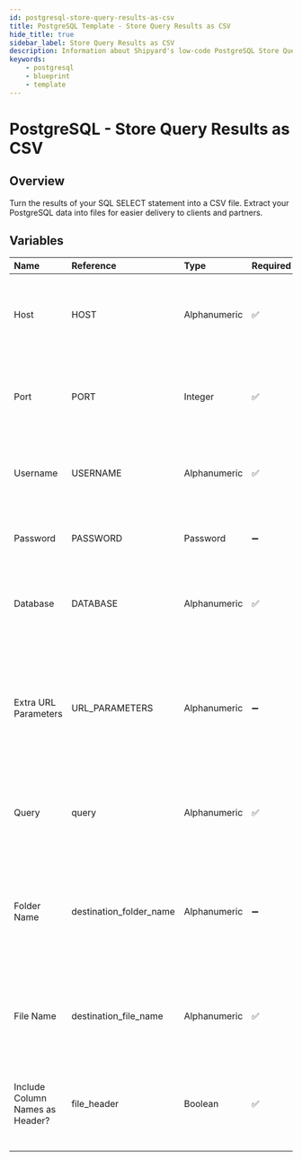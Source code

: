 ```yaml
---
id: postgresql-store-query-results-as-csv
title: PostgreSQL Template - Store Query Results as CSV
hide_title: true
sidebar_label: Store Query Results as CSV
description: Information about Shipyard's low-code PostgreSQL Store Query Results as CSV blueprint. Turn the results of your SQL SELECT statement into a CSV file. Extract your PostgreSQL data into files for easier delivery to clients and partners.
keywords:
    - postgresql
    - blueprint
    - template
---
```


# PostgreSQL - Store Query Results as CSV

## Overview

Turn the results of your SQL SELECT statement into a CSV file. Extract your PostgreSQL data into files for easier delivery to clients and partners.



## Variables

| Name | Reference | Type | Required | Default | Options | Description |
|:---|:---|:---|:---|:---|:---|:---|
| Host | HOST | Alphanumeric | :white_check_mark: |  | - | The domain or the IP address of the database you want to connect to. |
| Port | PORT | Integer | :white_check_mark: | 5432 | - | Number for the database port to connect to. Defaults to 5432. |
| Username | USERNAME | Alphanumeric | :white_check_mark: | - | - | Name of the user to connect to the database with. |
| Password | PASSWORD | Password | :heavy_minus_sign: | - | - | Password associated to the provided username. |
| Database | DATABASE | Alphanumeric | :white_check_mark: | - | - | Name of the database in PostgreSQL to connect to. |
| Extra URL Parameters | URL_PARAMETERS | Alphanumeric | :heavy_minus_sign: | - | - | Extra parameters that will be placed at the end of the connection string, after the &#34;?&#34;. Must be separated by &#34;&amp;&#34;. |
| Query | query | Alphanumeric | :white_check_mark: | - | - | A SELECT statement that returns data. Formatting is ignored. |
| Folder Name | destination_folder_name | Alphanumeric | :heavy_minus_sign: | - | - | The folder structure that you want your CSV to be created in. If left blank, the file will be created in the home directory. |
| File Name | destination_file_name | Alphanumeric | :white_check_mark: | output.csv | - | The file name that you want your generated CSV to have. |
| Include Column Names as Header? | file_header | Boolean | :white_check_mark: | true | - | If checked, your CSV file will include a header row with column names. |


